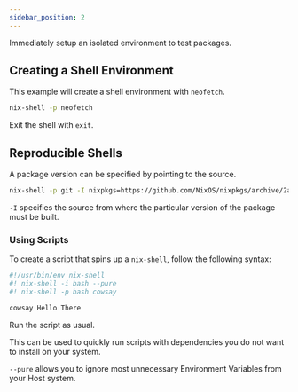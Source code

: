 ```yaml
---
sidebar_position: 2
---
```


Immediately setup an isolated environment to test packages.

## Creating a Shell Environment
This example will create a shell environment with `neofetch`.

```bash
nix-shell -p neofetch
```

Exit the shell with `exit`.

## Reproducible Shells
A package version can be specified by pointing to the source.

```bash
nix-shell -p git -I nixpkgs=https://github.com/NixOS/nixpkgs/archive/2a601aafdc5605a5133a2ca506a34a3a73377247.tar.gz
```

`-I` specifies the source from where the particular version of the package must be built.

### Using Scripts
To create a script that spins up a `nix-shell`, follow the following syntax:

```sh
#!/usr/bin/env nix-shell
#! nix-shell -i bash --pure
#! nix-shell -p bash cowsay

cowsay Hello There
```

Run the script as usual.

This can be used to quickly run scripts with dependencies you do not want to install on your system.

`--pure` allows you to ignore most unnecessary Environment Variables from your Host system.

